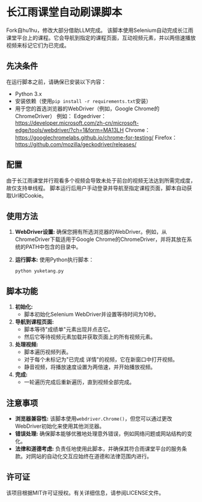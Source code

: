 # 长江雨课堂自动刷课脚本

Fork自hu1hu，修改大部分借助LLM完成。
该脚本使用Selenium自动完成长江雨课堂平台上的课程。它会导航到指定的课程页面，互动视频元素，并以两倍速播放视频来标记它们为已完成。

## 先决条件

在运行脚本之前，请确保已安装以下内容：

- Python 3.x
- 安装依赖（使用`pip install -r requirements.txt`安装）
- 用于您的首选浏览器的WebDriver（例如，Google Chrome的ChromeDriver）
  例如：
  Edgedriver：https://developer.microsoft.com/zh-cn/microsoft-edge/tools/webdriver/?ch=1&form=MA13LH
  Chrome：https://googlechromelabs.github.io/chrome-for-testing/
  Firefox：https://github.com/mozilla/geckodriver/releases/

## 配置

由于长江雨课堂并行观看多个视频会导致未处于前台的视频无法达到所需完成度，故仅支持单线程。
脚本运行后用户手动登录并导航至指定课程页面，脚本自动获取Url和Cookie。

## 使用方法

1. **WebDriver设置:** 确保您拥有所选浏览器的WebDriver。例如，从ChromeDriver下载适用于Google Chrome的ChromeDriver，并将其放在系统的PATH中包含的目录中。

2. **运行脚本:** 使用Python执行脚本：

   ```shell
   python yuketang.py
   ```

## 脚本功能

1. **初始化:**
   - 脚本初始化Selenium WebDriver并设置等待时间为10秒。
2. **导航到课程页面:**
   - 脚本等待"成绩单"元素出现并点击它。
   - 然后它等待视频元素加载并获取页面上的所有视频元素。
3. **处理视频:**
   - 脚本遍历视频列表。
   - 对于每个未标记为"已完成 详情"的视频，它在新窗口中打开视频。
   - 静音视频，将播放速度设置为两倍速，并开始播放视频。
4. **完成:**
   - 一轮遍历完成后重新遍历，直到视频全部完成。

## 注意事项

- **浏览器兼容性:** 该脚本使用`webdriver.Chrome()`，但您可以通过更改WebDriver初始化来使用其他浏览器。
- **错误处理:** 确保脚本能够优雅地处理意外错误，例如网络问题或网站结构的变化。
- **法律和道德考虑:** 负责任地使用此脚本，并确保其符合雨课堂平台的服务条款。对网站的自动化交互应始终在道德和法律范围内进行。

## 许可证

该项目根据MIT许可证授权。有关详细信息，请参阅LICENSE文件。
